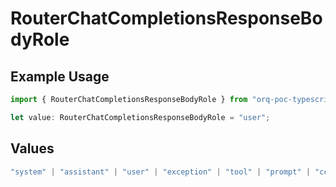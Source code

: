 # RouterChatCompletionsResponseBodyRole

## Example Usage

```typescript
import { RouterChatCompletionsResponseBodyRole } from "orq-poc-typescript/models/operations";

let value: RouterChatCompletionsResponseBodyRole = "user";
```

## Values

```typescript
"system" | "assistant" | "user" | "exception" | "tool" | "prompt" | "correction" | "expected_output"
```